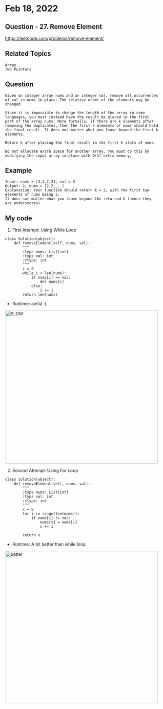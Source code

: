 # Feb 18, 2022
## Question - 27. Remove Element
https://leetcode.com/problems/remove-element/

## Related Topics
    Array
    Two Pointers

## Question

    Given an integer array nums and an integer val, remove all occurrences of val in nums in-place. The relative order of the elements may be changed.

    Since it is impossible to change the length of the array in some languages, you must instead have the result be placed in the first part of the array nums. More formally, if there are k elements after removing the duplicates, then the first k elements of nums should hold the final result. It does not matter what you leave beyond the first k elements.

    Return k after placing the final result in the first k slots of nums.

    Do not allocate extra space for another array. You must do this by modifying the input array in-place with O(1) extra memory.

## Example

    Input: nums = [3,2,2,3], val = 3
    Output: 2, nums = [2,2,_,_]
    Explanation: Your function should return k = 2, with the first two elements of nums being 2.
    It does not matter what you leave beyond the returned k (hence they are underscores).

## My code

1. First Attempt: Using While Loop
```
class Solution(object):
    def removeElement(self, nums, val):
        """
        :type nums: List[int]
        :type val: int
        :rtype: int
        """
        i = 0
        while i < len(nums):
            if nums[i] == val:
                del nums[i]
            else:
                i += 1
        return len(nums)
```

- Runtime: awful :(

<img width="500" alt="SLOW" src="https://user-images.githubusercontent.com/59908525/154661612-334911a6-8e36-418f-a353-f5dde412f533.PNG">


2. Second Attempt: Using For Loop

```
class Solution(object):
    def removeElement(self, nums, val):
        """
        :type nums: List[int]
        :type val: int
        :rtype: int
        """
        x = 0
        for i in range(len(nums)):
            if nums[i] != val:
                nums[x] = nums[i]
                x += 1

        return x
```

- Runtime: A bit better than while loop

<img width="500" alt="better" src="https://user-images.githubusercontent.com/59908525/154701120-939ee55a-b877-4d9b-a869-c89573f8a417.PNG">


